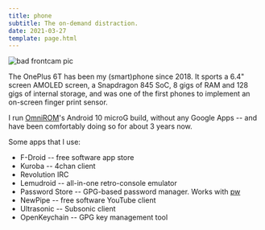 ```yaml
---
title: phone
subtitle: The on-demand distraction.
date: 2021-03-27
template: page.html
---
```


![bad frontcam pic](https://x.icyphox.sh/ni-xk.jpg)

The OnePlus 6T has been my (smart)phone since 2018. It sports a 6.4"
screen AMOLED screen, a Snapdragon 845 SoC, 8 gigs of RAM and 128 gigs
of internal storage, and was one of the first phones to implement an
on-screen finger print sensor.

I run [OmniROM](https://omnirom.org)'s Android 10 microG build, without
any Google Apps -- and have been comfortably doing so for about 3 years
now.

Some apps that I use:

- F-Droid -- free software app store
- Kuroba -- 4chan client
- Revolution IRC
- Lemudroid -- all-in-one retro-console emulator
- Password Store -- GPG-based password manager. Works with
  [pw](https://git.icyphox.sh/pw)
- NewPipe -- free software YouTube client
- Ultrasonic -- Subsonic client
- OpenKeychain -- GPG key management tool
